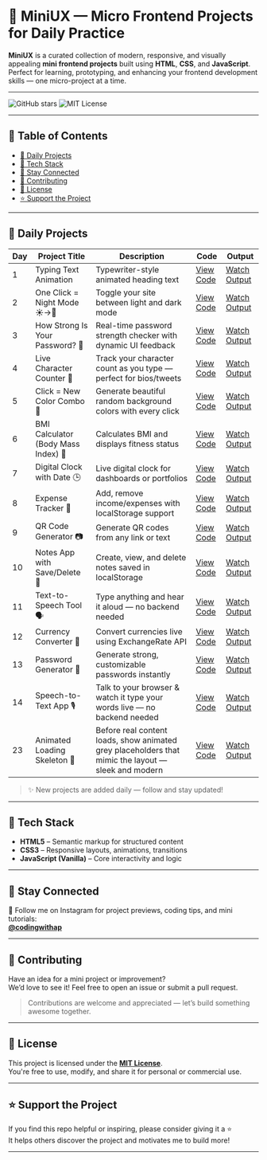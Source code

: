 # 🌟 MiniUX — Micro Frontend Projects for Daily Practice

**MiniUX** is a curated collection of modern, responsive, and visually appealing **mini frontend projects** built using **HTML**, **CSS**, and **JavaScript**.  
Perfect for learning, prototyping, and enhancing your frontend development skills — one micro-project at a time.

---

![GitHub stars](https://img.shields.io/github/stars/aman-ap-official/MiniUX?style=social)
![MIT License](https://img.shields.io/github/license/aman-ap-official/MiniUX)

---

## 📖 Table of Contents
- [📅 Daily Projects](#-daily-projects)
- [🧰 Tech Stack](#-tech-stack)
- [📱 Stay Connected](#-stay-connected)
- [🤝 Contributing](#-contributing)
- [📄 License](#-license)
- [⭐ Support the Project](#-support-the-project)

---

## 📅 Daily Projects

| Day | Project Title                         | Description                                                      | Code                                                                                   | Output                                                                 |
|-----|---------------------------------------|------------------------------------------------------------------|----------------------------------------------------------------------------------------|------------------------------------------------------------------------|
| 1   | Typing Text Animation                 | Typewriter-style animated heading text                           | [View Code](https://github.com/aman-ap-official/MiniUX/blob/main/Day%201/Day%201.html) | [Watch Output](https://www.instagram.com/reel/DMTDn8jyw7E/)            |
| 2   | One Click = Night Mode ☀️→🌙           | Toggle your site between light and dark mode                     | [View Code](https://github.com/aman-ap-official/MiniUX/blob/main/Day%202/Day%202.html) | [Watch Output](https://www.instagram.com/reel/DMVROq6y4Zl/)            |
| 3   | How Strong Is Your Password? 🔐       | Real-time password strength checker with dynamic UI feedback     | [View Code](https://github.com/aman-ap-official/MiniUX/blob/main/Day%203/Day%203.html) | [Watch Output](https://www.instagram.com/reel/DMX3m9ryNN6/)            |
| 4   | Live Character Counter 💬             | Track your character count as you type — perfect for bios/tweets | [View Code](https://github.com/aman-ap-official/MiniUX/blob/main/Day%204/Day%204.html) | [Watch Output](https://www.instagram.com/reel/DMaSmRPy7sq/)            |
| 5   | Click = New Color Combo 🎨            | Generate beautiful random background colors with every click     | [View Code](https://github.com/aman-ap-official/MiniUX/blob/main/Day%205/Day%205.html) | [Watch Output](https://www.instagram.com/reel/DMc74xZSam7/)            |
| 6   | BMI Calculator (Body Mass Index) 📌   | Calculates BMI and displays fitness status                       | [View Code](https://github.com/aman-ap-official/MiniUX/blob/main/Day%206/Day%206.html) | [Watch Output](https://www.instagram.com/reel/DMhkULdR_fp/)            |
| 7   | Digital Clock with Date 🕒            | Live digital clock for dashboards or portfolios                  | [View Code](https://github.com/aman-ap-official/MiniUX/blob/main/Day%207/Day%207.html) | [Watch Output](https://www.instagram.com/reel/DMk28U8ydKz/)            |
| 8   | Expense Tracker 💸                    | Add, remove income/expenses with localStorage support            | [View Code](https://github.com/aman-ap-official/MiniUX/blob/main/Day%208/Day%208.html) | [Watch Output](https://www.instagram.com/reel/DMnO7nVy3Gt/)            |
| 9   | QR Code Generator 📷                  | Generate QR codes from any link or text                          | [View Code](https://github.com/aman-ap-official/MiniUX/blob/main/Day%209/Day%209.html) | [Watch Output](https://www.instagram.com/reel/DMpxmhmyaMv/)            |
| 10  | Notes App with Save/Delete 📝         | Create, view, and delete notes saved in localStorage             | [View Code](https://github.com/aman-ap-official/MiniUX/blob/main/Day%2010/Day%2010.html) | [Watch Output](https://www.instagram.com/reel/DMsZFSoSSzT/)            |
| 11  | Text-to-Speech Tool 🗣️               | Type anything and hear it aloud — no backend needed              | [View Code](https://github.com/aman-ap-official/MiniUX/blob/main/Day%2011/Day%2011.html) | [Watch Output](https://www.instagram.com/reel/DMu-_FbSrcx/)            |
| 12  | Currency Converter 💱                | Convert currencies live using ExchangeRate API                   | [View Code](https://github.com/aman-ap-official/MiniUX/blob/main/Day%2012/Day%2012.html) | [Watch Output](https://www.instagram.com/reel/DMxdh-DSMSn/)            |
| 13  | Password Generator 🔐                 | Generate strong, customizable passwords instantly                | [View Code](https://github.com/aman-ap-official/MiniUX/blob/main/Day%2013/Day%2013.html) | [Watch Output](https://www.instagram.com/reel/DM2qEH6Snh6/)            |
| 14  | Speech-to-Text App 🎙️                | Talk to your browser & watch it type your words live — no backend needed | [View Code](https://github.com/aman-ap-official/MiniUX/blob/main/Day%2014/Day%2014.html) | [Watch Output](https://www.instagram.com/reel/DM5PaBwSqY8/?utm_source=ig_web_copy_link&igsh=MzRlODBiNWFlZA==) |
| 23  | Animated Loading Skeleton 📅          | Before real content loads, show animated grey placeholders that mimic the layout — sleek and modern | [View Code](https://github.com/aman-ap-official/MiniUX/blob/main/Day%2015/Day%2015.html) | [Watch Output](https://www.instagram.com/reel/DM71k9zS6BQ/?utm_source=ig_web_copy_link&igsh=MzRlODBiNWFlZA==) |


> ✨ New projects are added daily — follow and stay updated!

---


## 🧰 Tech Stack

- **HTML5** – Semantic markup for structured content  
- **CSS3** – Responsive layouts, animations, transitions  
- **JavaScript (Vanilla)** – Core interactivity and logic  

---

## 📱 Stay Connected

📸 Follow me on Instagram for project previews, coding tips, and mini tutorials:  
**[@codingwithap](https://instagram.com/codingwithap)**

---

## 🤝 Contributing

Have an idea for a mini project or improvement?  
We’d love to see it! Feel free to open an issue or submit a pull request.

> Contributions are welcome and appreciated — let’s build something awesome together.

---

## 📄 License

This project is licensed under the **[MIT License](LICENSE)**.  
You're free to use, modify, and share it for personal or commercial use.

---

## ⭐ Support the Project

If you find this repo helpful or inspiring, please consider giving it a ⭐  
It helps others discover the project and motivates me to build more!

---
